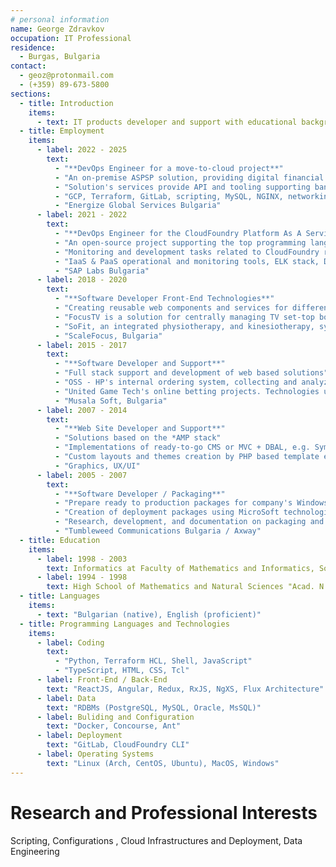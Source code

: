 ```yaml
---
# personal information
name: George Zdravkov
occupation: IT Professional
residence:
  - Burgas, Bulgaria
contact:
  - geoz@protonmail.com
  - (+359) 89-673-5800
sections:
  - title: Introduction
    items:
      - text: IT products developer and support with educational background in mathematics and informatics. With more that 15 years of experience, taking parts in different project stages. Communicative and team oriented person, with investigate and create approach to problem solving.
  - title: Employment
    items:
      - label: 2022 - 2025
        text:
          - "**DevOps Engineer for a move-to-cloud project**"
          - "An on-premise ASPSP solution, providing digital financial tools, migrated to a cloud provider running within a Kubernetes cluster"
          - "Solution's services provide API and tooling supporting bank-to-client digital operations under PSD2 regulations"
          - "GCP, Terraform, GitLab, scripting, MySQL, NGINX, networking"
          - "Energize Global Services Bulgaria"
      - label: 2021 - 2022
        text:
          - "**DevOps Engineer for the CloudFoundry Platform As A Service solution**"
          - "An open-source project supporting the top programming languages and developer frameworks out of the box by providing different buildpack containers"
          - "Monitoring and development tasks related to CloudFoundry releases, and its sub-projects"
          - "IaaS & PaaS operational and monitoring tools, ELK stack, Docker, Concourse, Python and Golang projects. CloudFoundry could be used for deployments over AWS, GCP, Azure, AliCloud"
          - "SAP Labs Bulgaria"
      - label: 2018 - 2020
        text:
          - "**Software Developer Front-End Technologies**"
          - "Creating reusable web components and services for different projects"
          - "FocusTV is a solution for centrally managing TV set-top boxes with a React+Redux front-end"
          - "SoFit, an integrated physiotherapy, and kinesiotherapy, system to handle home therapy practise, with an Angular based front-end"
          - "ScaleFocus, Bulgaria"
      - label: 2015 - 2017
        text:
          - "**Software Developer and Support**"
          - "Full stack support and development of web based solutions"
          - "OSS - HP's internal ordering system, collecting and analyzing receipts, orders tracing, statistics and documents. Technologies involved are Tcl with NodeJS+Express+ReactJS, Oracle"
          - "United Game Tech's online betting projects. Technologies used are Angular and vanilla JavaScript front-end with an *AMP serving back-end"
          - "Musala Soft, Bulgaria"
      - label: 2007 - 2014
        text:
          - "**Web Site Developer and Support**"
          - "Solutions based on the *AMP stack"
          - "Implementations of ready-to-go CMS or MVC + DBAL, e.g. Symfony+Doctrine setup"
          - "Custom layouts and themes creation by PHP based template engines"
          - "Graphics, UX/UI"
      - label: 2005 - 2007
        text:
          - "**Software Developer / Packaging**"
          - "Prepare ready to production packages for company's Windows based software solutions"
          - "Creation of deployment packages using MicroSoft technologies, Ant, XSLT"
          - "Research, development, and documentation on packaging and build processes"
          - "Tumbleweed Communications Bulgaria / Axway"
  - title: Education
    items:
      - label: 1998 - 2003
        text: Informatics at Faculty of Mathematics and Informatics, Sofia University "St. Kliment Ohridski"
      - label: 1994 - 1998
        text: High School of Mathematics and Natural Sciences "Acad. N. Obreshkov", Burgas
  - title: Languages
    items:
      - text: "Bulgarian (native), English (proficient)"
  - title: Programming Languages and Technologies
    items:
      - label: Coding
        text:
          - "Python, Terraform HCL, Shell, JavaScript"
          - "TypeScript, HTML, CSS, Tcl"
      - label: Front-End / Back-End
        text: "ReactJS, Angular, Redux, RxJS, NgXS, Flux Architecture"
      - label: Data
        text: "RDBMs (PostgreSQL, MySQL, Oracle, MsSQL)"
      - label: Buliding and Configuration
        text: "Docker, Concourse, Ant"
      - label: Deployment
        text: "GitLab, CloudFoundry CLI"
      - label: Operating Systems
        text: "Linux (Arch, CentOS, Ubuntu), MacOS, Windows"
---
```


# Research and Professional Interests

Scripting, Configurations , Cloud Infrastructures and Deployment, Data Engineering
